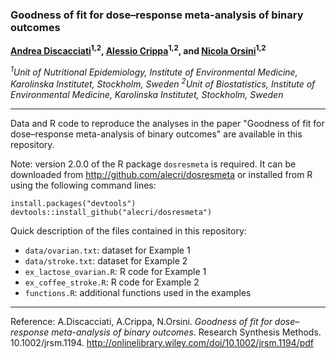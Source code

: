 ### Goodness of fit for dose–response meta-analysis of binary outcomes

**[Andrea Discacciati](http://anddis.github.io/)<sup>1,2</sup>, [Alessio Crippa](http://alecri.github.io)<sup>1,2</sup>, and [Nicola Orsini](http://nicolaorsini.altervista.org)<sup>1,2</sup>**

_<sup>1</sup>Unit of Nutritional Epidemiology, Institute of Environmental Medicine, Karolinska Institutet, Stockholm, Sweden
<sup>2</sup>Unit of Biostatistics, Institute of Environmental Medicine, Karolinska Institutet, Stockholm, Sweden_

---

Data and R code to reproduce the analyses in the paper "Goodness of fit for dose–response meta-analysis of binary outcomes" are available in this repository.

Note: version 2.0.0 of the R package `dosresmeta` is required. It can be downloaded from http://github.com/alecri/dosresmeta or installed from R using the following command lines:

    install.packages("devtools")
    devtools::install_github("alecri/dosresmeta")

Quick description of the files contained in this repository:
* `data/ovarian.txt`: dataset for Example 1
* `data/stroke.txt`: dataset for Example 2
* `ex_lactose_ovarian.R`: R code for Example 1
* `ex_coffee_stroke.R`: R code for Example 2
* `functions.R`: additional functions used in the examples

---

Reference: A.Discacciati, A.Crippa, N.Orsini. _Goodness of fit for dose–response meta-analysis of binary outcomes_. Research Synthesis Methods. 10.1002/jrsm.1194. http://onlinelibrary.wiley.com/doi/10.1002/jrsm.1194/pdf
